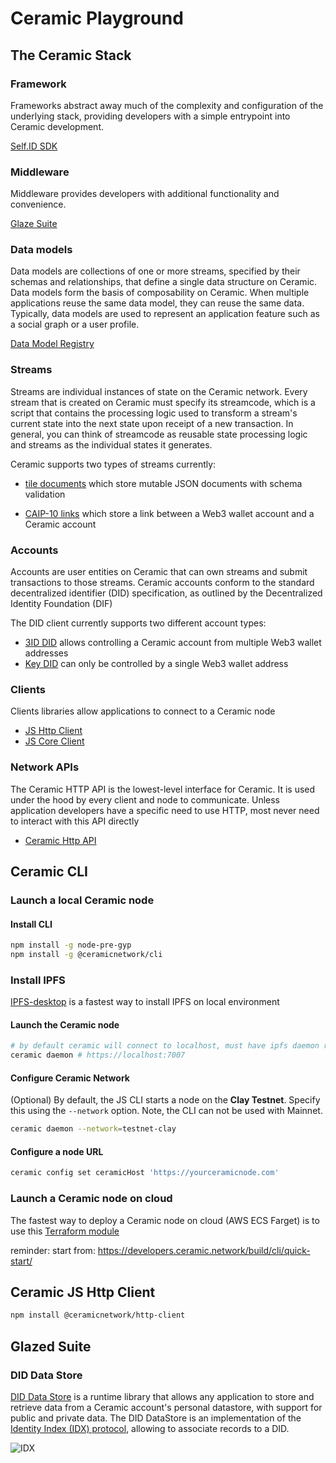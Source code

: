 # Ceramic Playground

## The Ceramic Stack

### Framework

Frameworks abstract away much of the complexity and configuration of the underlying stack, providing developers with a simple entrypoint into Ceramic development.

[Self.ID SDK](https://developers.ceramic.network/reference/self-id/)

### Middleware

Middleware provides developers with additional functionality and convenience.

[Glaze Suite](https://developers.ceramic.network/reference/glaze/)

### Data models

Data models are collections of one or more streams, specified by their schemas and relationships, that define a single data structure on Ceramic. Data models form the basis of composability on Ceramic. When multiple applications reuse the same data model, they can reuse the same data. Typically, data models are used to represent an application feature such as a social graph or a user profile.

[Data Model Registry](https://developers.ceramic.network/docs/advanced/standards/data-models/data-model-universe/)

### Streams

Streams are individual instances of state on the Ceramic network. Every stream that is created on Ceramic must specify its streamcode, which is a script that contains the processing logic used to transform a stream's current state into the next state upon receipt of a new transaction. In general, you can think of streamcode as reusable state processing logic and streams as the individual states it generates.

Ceramic supports two types of streams currently:

- [tile documents](https://developers.ceramic.network/docs/advanced/standards/stream-programs/tile-document/) which store mutable JSON documents with schema validation

- [CAIP-10 links](https://developers.ceramic.network/docs/advanced/standards/stream-programs/caip10-link/) which store a link between a Web3 wallet account and a Ceramic account

### Accounts

Accounts are user entities on Ceramic that can own streams and submit transactions to those streams. Ceramic accounts conform to the standard decentralized identifier (DID) specification, as outlined by the Decentralized Identity Foundation (DIF)

The DID client currently supports two different account types:

- [3ID DID](https://developers.ceramic.network/docs/advanced/standards/accounts/3id-did/) allows controlling a Ceramic account from multiple Web3 wallet addresses
- [Key DID](https://developers.ceramic.network/docs/advanced/standards/accounts/key-did/) can only be controlled by a single Web3 wallet address

### Clients

Clients libraries allow applications to connect to a Ceramic node

- [JS Http Client](https://developers.ceramic.network/reference/core-clients/ceramic-http/)
- [JS Core Client](https://developers.ceramic.network/build/javascript/installation/#js-core-client)

### Network APIs

The Ceramic HTTP API is the lowest-level interface for Ceramic. It is used under the hood by every client and node to communicate. Unless application developers have a specific need to use HTTP, most never need to interact with this API directly

- [Ceramic Http API](https://developers.ceramic.network/build/http/api/)

## Ceramic CLI

### Launch a local Ceramic node

#### Install CLI

```bash
npm install -g node-pre-gyp
npm install -g @ceramicnetwork/cli
```

### Install IPFS

[IPFS-desktop](https://github.com/ipfs/ipfs-desktop) is a fastest way to install IPFS on local environment

#### Launch the Ceramic node

```bash
# by default ceramic will connect to localhost, must have ipfs daemon running
ceramic daemon # https://localhost:7007
```

#### Configure Ceramic Network

(Optional) By default, the JS CLI starts a node on the **Clay Testnet**. Specify this using the `--network` option. Note, the CLI can not be used with Mainnet.

```bash
ceramic daemon --network=testnet-clay
```

#### Configure a node URL

```bash
ceramic config set ceramicHost 'https://yourceramicnode.com'
```

### Launch a Ceramic node on cloud

The fastest way to deploy a Ceramic node on cloud (AWS ECS Farget) is to use this [Terraform module](https://github.com/ceramicnetwork/terraform-aws-ceramic)

reminder:
start from: https://developers.ceramic.network/build/cli/quick-start/

## Ceramic JS Http Client

```bash
npm install @ceramicnetwork/http-client
```

## Glazed Suite

### DID Data Store

[DID Data Store](https://developers.ceramic.network/tools/glaze/did-datastore/) is a runtime library that allows any application to store and retrieve data from a Ceramic account's personal datastore, with support for public and private data. The DID DataStore is an implementation of the [Identity Index (IDX) protocol](https://github.com/ceramicnetwork/CIP/blob/main/CIPs/CIP-11/CIP-11.md), allowing to associate records to a DID.

![IDX](https://developers.ceramic.network/images/idx-architecture.png)
